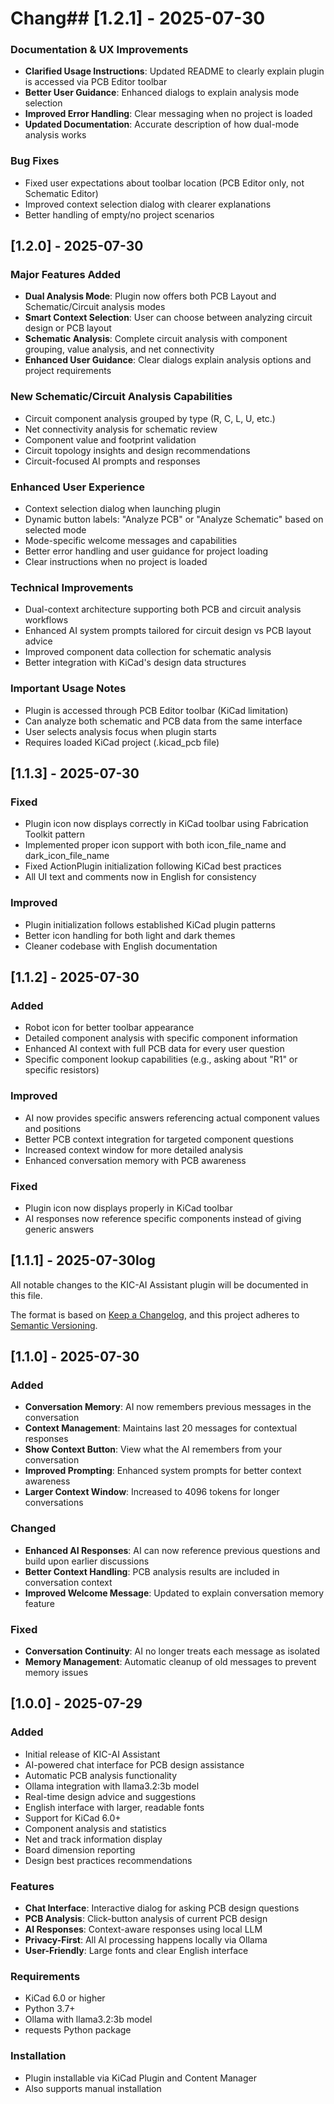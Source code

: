 # Chang## [1.2.1] - 2025-07-30

### Documentation & UX Improvements
- **Clarified Usage Instructions**: Updated README to clearly explain plugin is accessed via PCB Editor toolbar
- **Better User Guidance**: Enhanced dialogs to explain analysis mode selection
- **Improved Error Handling**: Clear messaging when no project is loaded
- **Updated Documentation**: Accurate description of how dual-mode analysis works

### Bug Fixes
- Fixed user expectations about toolbar location (PCB Editor only, not Schematic Editor)
- Improved context selection dialog with clearer explanations
- Better handling of empty/no project scenarios

## [1.2.0] - 2025-07-30

### Major Features Added
- **Dual Analysis Mode**: Plugin now offers both PCB Layout and Schematic/Circuit analysis modes
- **Smart Context Selection**: User can choose between analyzing circuit design or PCB layout
- **Schematic Analysis**: Complete circuit analysis with component grouping, value analysis, and net connectivity
- **Enhanced User Guidance**: Clear dialogs explain analysis options and project requirements

### New Schematic/Circuit Analysis Capabilities
- Circuit component analysis grouped by type (R, C, L, U, etc.)
- Net connectivity analysis for schematic review
- Component value and footprint validation
- Circuit topology insights and design recommendations
- Circuit-focused AI prompts and responses

### Enhanced User Experience
- Context selection dialog when launching plugin
- Dynamic button labels: "Analyze PCB" or "Analyze Schematic" based on selected mode
- Mode-specific welcome messages and capabilities
- Better error handling and user guidance for project loading
- Clear instructions when no project is loaded

### Technical Improvements
- Dual-context architecture supporting both PCB and circuit analysis workflows
- Enhanced AI system prompts tailored for circuit design vs PCB layout advice
- Improved component data collection for schematic analysis
- Better integration with KiCad's design data structures

### Important Usage Notes
- Plugin is accessed through PCB Editor toolbar (KiCad limitation)
- Can analyze both schematic and PCB data from the same interface
- User selects analysis focus when plugin starts
- Requires loaded KiCad project (.kicad_pcb file)

## [1.1.3] - 2025-07-30

### Fixed
- Plugin icon now displays correctly in KiCad toolbar using Fabrication Toolkit pattern
- Implemented proper icon support with both icon_file_name and dark_icon_file_name
- Fixed ActionPlugin initialization following KiCad best practices
- All UI text and comments now in English for consistency

### Improved  
- Plugin initialization follows established KiCad plugin patterns
- Better icon handling for both light and dark themes
- Cleaner codebase with English documentation

## [1.1.2] - 2025-07-30

### Added
- Robot icon for better toolbar appearance
- Detailed component analysis with specific component information
- Enhanced AI context with full PCB data for every user question
- Specific component lookup capabilities (e.g., asking about "R1" or specific resistors)

### Improved
- AI now provides specific answers referencing actual component values and positions
- Better PCB context integration for targeted component questions
- Increased context window for more detailed analysis
- Enhanced conversation memory with PCB awareness

### Fixed
- Plugin icon now displays properly in KiCad toolbar
- AI responses now reference specific components instead of giving generic answers

## [1.1.1] - 2025-07-30log

All notable changes to the KIC-AI Assistant plugin will be documented in this file.

The format is based on [Keep a Changelog](https://keepachangelog.com/en/1.0.0/),
and this project adheres to [Semantic Versioning](https://semver.org/spec/v2.0.0.html).

## [1.1.0] - 2025-07-30

### Added
- **Conversation Memory**: AI now remembers previous messages in the conversation
- **Context Management**: Maintains last 20 messages for contextual responses
- **Show Context Button**: View what the AI remembers from your conversation
- **Improved Prompting**: Enhanced system prompts for better context awareness
- **Larger Context Window**: Increased to 4096 tokens for longer conversations

### Changed
- **Enhanced AI Responses**: AI can now reference previous questions and build upon earlier discussions
- **Better Context Handling**: PCB analysis results are included in conversation context
- **Improved Welcome Message**: Updated to explain conversation memory feature

### Fixed
- **Conversation Continuity**: AI no longer treats each message as isolated
- **Memory Management**: Automatic cleanup of old messages to prevent memory issues

## [1.0.0] - 2025-07-29

### Added
- Initial release of KIC-AI Assistant
- AI-powered chat interface for PCB design assistance
- Automatic PCB analysis functionality
- Ollama integration with llama3.2:3b model
- Real-time design advice and suggestions
- English interface with larger, readable fonts
- Support for KiCad 6.0+
- Component analysis and statistics
- Net and track information display
- Board dimension reporting
- Design best practices recommendations

### Features
- **Chat Interface**: Interactive dialog for asking PCB design questions
- **PCB Analysis**: Click-button analysis of current PCB design
- **AI Responses**: Context-aware responses using local LLM
- **Privacy-First**: All AI processing happens locally via Ollama
- **User-Friendly**: Large fonts and clear English interface

### Requirements
- KiCad 6.0 or higher
- Python 3.7+
- Ollama with llama3.2:3b model
- requests Python package

### Installation
- Plugin installable via KiCad Plugin and Content Manager
- Also supports manual installation
